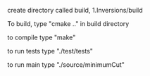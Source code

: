 create directory called build, 1.Inversions/build 

To build, type "cmake .." in build directory

to compile type "make"

to run tests type "./test/tests"

to run main type "./source/minimumCut"





